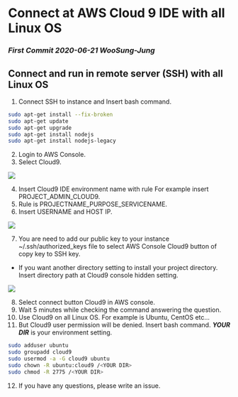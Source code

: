 # Connect at AWS Cloud 9 IDE with all  Linux OS

### ***First Commit 2020-06-21 WooSung-Jung***

## Connect and run in remote server (SSH) with all  Linux OS
1. Connect SSH to instance and Insert bash command.
```bash
sudo apt-get install --fix-broken 
sudo apt-get update
sudo apt-get upgrade
sudo apt-get install nodejs
sudo apt-get install nodejs-legacy
```
2. Login to AWS Console.
3. Select Cloud9.
   
<img src="https://raw.githubusercontent.com/WooSung-Jung/Connect-AWS-Cloud9-Linux/master/%EC%8A%A4%ED%81%AC%EB%A6%B0%EC%83%B7%202020-06-10%20%EC%98%A4%EC%A0%84%2010.16.48.png">

4. Insert Cloud9 IDE environment name with rule For example insert PROJECT_ADMIN_CLOUD9.
5. Rule is PROJECTNAME_PURPOSE_SERVICENAME.
6. Insert USERNAME and HOST IP.

<img src="https://raw.githubusercontent.com/WooSung-Jung/Connect-AWS-Cloud9-Linux/master/%EC%8A%A4%ED%81%AC%EB%A6%B0%EC%83%B7%202020-06-10%20%EC%98%A4%EC%A0%84%2010.33.44.png">

7. You are need to add our public key to your instance ~/.ssh/authorized_keys file to select AWS Console Cloud9 button of copy key to SSH key.
-  If you want another directory setting to install your project directory. Insert directory path at Cloud9 console hidden setting.

<img src="https://raw.githubusercontent.com/WooSung-Jung/Connect-AWS-Cloud9-Linux/master/%EC%8A%A4%ED%81%AC%EB%A6%B0%EC%83%B7%202020-06-10%20%EC%98%A4%EC%A0%84%2010.33.55.png">

8. Select connect button Cloud9 in AWS console.
9.  Wait 5 minutes while checking the command answering the question.
10. Use Cloud9 on all  Linux OS. For example is Ubuntu, CentOS etc...
11. But Cloud9 user permission will be denied. Insert bash command. ***YOUR DIR*** is your environment setting.

```bash
sudo adduser ubuntu
sudo groupadd cloud9
sudo usermod -a -G cloud9 ubuntu
sudo chown -R ubuntu:cloud9 /<YOUR DIR>
sudo chmod -R 2775 /<YOUR DIR>
```
12. If you have any questions, please write an issue.
